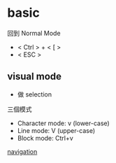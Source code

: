 # basic

回到 Normal Mode

-   \< Ctrl > + \< [ >
-   \< ESC >

## visual mode

-   做 selection

三個模式

-   Character mode: v (lower-case)
-   Line mode: V (upper-case)
-   Block mode: Ctrl+v

[navigation](https://riptutorial.com/vim)


